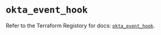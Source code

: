 # `okta_event_hook`

Refer to the Terraform Registory for docs: [`okta_event_hook`](https://registry.terraform.io/providers/okta/okta/4.3.0/docs/resources/event_hook).
